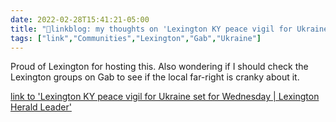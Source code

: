 ```yaml
---
date: 2022-02-28T15:41:21-05:00
title: "🔗linkblog: my thoughts on 'Lexington KY peace vigil for Ukraine set for Wednesday | Lexington Herald Leader'"
tags: ["link","Communities","Lexington","Gab","Ukraine"]
---
```

Proud of Lexington for hosting this. Also wondering if I should check the Lexington groups on Gab to see if the local far-right is cranky about it.
 
[link to 'Lexington KY peace vigil for Ukraine set for Wednesday | Lexington Herald Leader'](https://www.kentucky.com/news/local/counties/fayette-county/article258885598.html)
